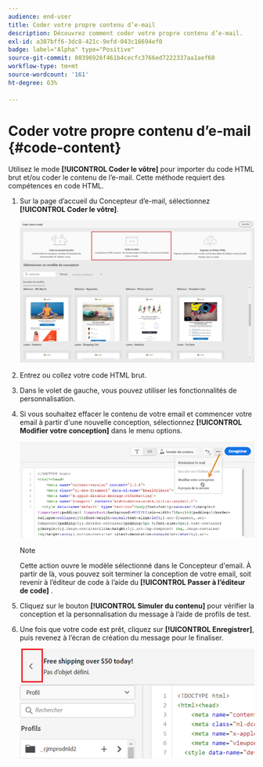 ```yaml
---
audience: end-user
title: Coder votre propre contenu d’e-mail
description: Découvrez comment coder votre propre contenu d’e-mail.
exl-id: a387bff6-3dc8-421c-9efd-043c16694ef0
badge: label="Alpha" type="Positive"
source-git-commit: 00396926f461b4cecfc3766ed7222337aa1aef60
workflow-type: tm+mt
source-wordcount: '161'
ht-degree: 63%

---
```


# Coder votre propre contenu d’e-mail {#code-content}

Utilisez le mode **[!UICONTROL Coder le vôtre]** pour importer du code HTML brut et/ou coder le contenu de l’e-mail. Cette méthode requiert des compétences en code HTML.

1. Sur la page d’accueil du Concepteur d’e-mail, sélectionnez **[!UICONTROL Coder le vôtre]**.

   ![](assets/code-your-own.png)

1. Entrez ou collez votre code HTML brut.

1. Dans le volet de gauche, vous pouvez utiliser les fonctionnalités de personnalisation.

1. Si vous souhaitez effacer le contenu de votre email et commencer votre email à partir d&#39;une nouvelle conception, sélectionnez **[!UICONTROL Modifier votre conception]** dans le menu options.

   ![](assets/code-editor-change-design.png)

   >[!NOTE]
   >
   >Cette action ouvre le modèle sélectionné dans le Concepteur d&#39;email. À partir de là, vous pouvez soit terminer la conception de votre email, soit revenir à l’éditeur de code à l’aide du **[!UICONTROL Passer à l’éditeur de code]** .

1. Cliquez sur le bouton **[!UICONTROL Simuler du contenu]** pour vérifier la conception et la personnalisation du message à l’aide de profils de test.

1. Une fois que votre code est prêt, cliquez sur **[!UICONTROL Enregistrer]**, puis revenez à l’écran de création du message pour le finaliser.

   ![](assets/code-editor-save.png)
